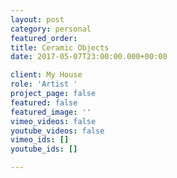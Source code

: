 ```yaml
---
layout: post
category: personal
featured_order: 
title: Ceramic Objects
date: 2017-05-07T23:00:00.000+00:00

client: My House
role: 'Artist '
project_page: false
featured: false
featured_image: ''
vimeo_videos: false
youtube_videos: false
vimeo_ids: []
youtube_ids: []

---
```

